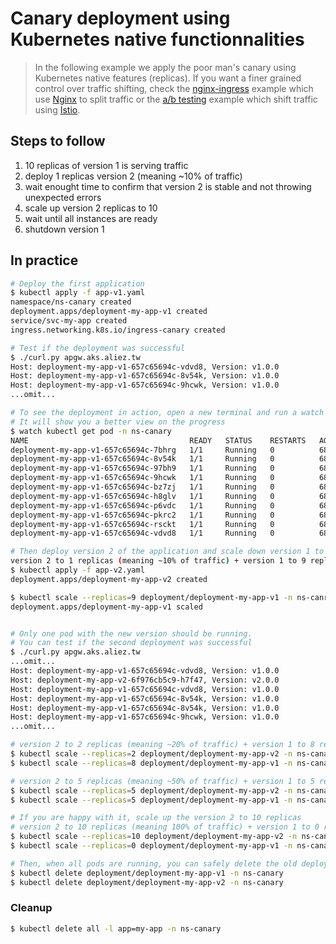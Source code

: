 Canary deployment using Kubernetes native functionnalities
==========================================================

> In the following example we apply the poor man's canary using Kubernetes
native features (replicas). If you want a finer grained control over traffic
shifting, check the [nginx-ingress](../nginx-ingress) example which use
[Nginx](http://nginx.org/) to split traffic or the [a/b testing](../../ab-testing)
example which shift traffic using [Istio](https://istio.io).

## Steps to follow

1. 10 replicas of version 1 is serving traffic
1. deploy 1 replicas version 2 (meaning ~10% of traffic)
1. wait enought time to confirm that version 2 is stable and not throwing
   unexpected errors
1. scale up version 2 replicas to 10
1. wait until all instances are ready
1. shutdown version 1

## In practice

```bash
# Deploy the first application
$ kubectl apply -f app-v1.yaml
namespace/ns-canary created
deployment.apps/deployment-my-app-v1 created
service/svc-my-app created
ingress.networking.k8s.io/ingress-canary created

# Test if the deployment was successful
$ ./curl.py apgw.aks.aliez.tw
Host: deployment-my-app-v1-657c65694c-vdvd8, Version: v1.0.0
Host: deployment-my-app-v1-657c65694c-8v54k, Version: v1.0.0
Host: deployment-my-app-v1-657c65694c-9hcwk, Version: v1.0.0
...omit...

# To see the deployment in action, open a new terminal and run a watch command.
# It will show you a better view on the progress
$ watch kubectl get pod -n ns-canary
NAME                                    READY   STATUS    RESTARTS   AGE
deployment-my-app-v1-657c65694c-7bhrg   1/1     Running   0          68s
deployment-my-app-v1-657c65694c-8v54k   1/1     Running   0          68s
deployment-my-app-v1-657c65694c-97bh9   1/1     Running   0          68s
deployment-my-app-v1-657c65694c-9hcwk   1/1     Running   0          68s
deployment-my-app-v1-657c65694c-bz7zj   1/1     Running   0          68s
deployment-my-app-v1-657c65694c-h8glv   1/1     Running   0          68s
deployment-my-app-v1-657c65694c-p6vdc   1/1     Running   0          68s
deployment-my-app-v1-657c65694c-pkrc2   1/1     Running   0          68s
deployment-my-app-v1-657c65694c-rsckt   1/1     Running   0          68s
deployment-my-app-v1-657c65694c-vdvd8   1/1     Running   0          68s

# Then deploy version 2 of the application and scale down version 1 to 9 replicas at same time
version 2 to 1 replicas (meaning ~10% of traffic) + version 1 to 9 replicas (meaning ~90% of traffic)
$ kubectl apply -f app-v2.yaml
deployment.apps/deployment-my-app-v2 created

$ kubectl scale --replicas=9 deployment/deployment-my-app-v1 -n ns-canry
deployment.apps/deployment-my-app-v1 scaled


# Only one pod with the new version should be running.
# You can test if the second deployment was successful
$ ./curl.py apgw.aks.aliez.tw
...omit...
Host: deployment-my-app-v1-657c65694c-vdvd8, Version: v1.0.0
Host: deployment-my-app-v2-6f976cb5c9-h7f47, Version: v2.0.0
Host: deployment-my-app-v1-657c65694c-vdvd8, Version: v1.0.0
Host: deployment-my-app-v1-657c65694c-8v54k, Version: v1.0.0
Host: deployment-my-app-v1-657c65694c-8v54k, Version: v1.0.0
Host: deployment-my-app-v1-657c65694c-9hcwk, Version: v1.0.0
...omit...

# version 2 to 2 replicas (meaning ~20% of traffic) + version 1 to 8 replicas (meaning ~80% of traffic)
$ kubectl scale --replicas=2 deployment/deployment-my-app-v2 -n ns-canary
$ kubectl scale --replicas=8 deployment/deployment-my-app-v1 -n ns-canary

# version 2 to 5 replicas (meaning ~50% of traffic) + version 1 to 5 replicas (meaning ~50% of traffic)
$ kubectl scale --replicas=5 deployment/deployment-my-app-v2 -n ns-canary
$ kubectl scale --replicas=5 deployment/deployment-my-app-v1 -n ns-canary

# If you are happy with it, scale up the version 2 to 10 replicas
# version 2 to 10 replicas (meaning 100% of traffic) + version 1 to 0 replicas (meaning ~0% of traffic)
$ kubectl scale --replicas=10 deployment/deployment-my-app-v2 -n ns-canary
$ kubectl scale --replicas=0 deployment/deployment-my-app-v1 -n ns-canary

# Then, when all pods are running, you can safely delete the old deployment
$ kubectl delete deployment/deployment-my-app-v1 -n ns-canary
$ kubectl delete deployment/deployment-my-app-v2 -n ns-canary
```

### Cleanup

```bash
$ kubectl delete all -l app=my-app -n ns-canary
```
